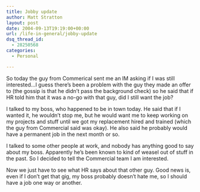 ```yaml
---
title: Jobby update
author: Matt Stratton
layout: post
date: 2004-09-13T19:19:00+00:00
url: /life-in-general/jobby-update
dsq_thread_id:
  - 28250568
categories:
  - Personal

---
```

So today the guy from Commerical sent me an IM asking if I was still interested&#8230;I guess there&#8217;s been a problem with the guy they made an offer to (the gossip is that he didn&#8217;t pass the background check) so he said that if HR told him that it was a no-go with that guy, did I still want the job?

I talked to my boss, who happened to be in town today. He said that if I wanted it, he wouldn&#8217;t stop me, but he would want me to keep working on my projects and stuff until we got my replacement hired and trained (which the guy from Commercial said was okay). He also said he probably would have a permanent job in the next month or so.

I talked to some other people at work, and nobody has anything good to say about my boss. Apparently he&#8217;s been known to kind of weasel out of stuff in the past. So I decided to tell the Commercial team I am interested.

Now we just have to see what HR says about that other guy. Good news is, even if I don&#8217;t get that gig, my boss probably doesn&#8217;t hate me, so I should have a job one way or another.